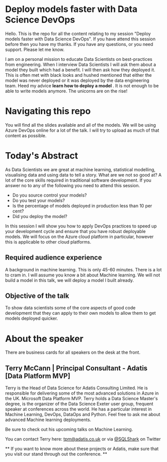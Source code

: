 # Deploy models faster with Data Science DevOps
Hello. This is the repo for all the content relating to my session "Deploy models faster with Data Science DevOps". If you have attend this session before then you have my thanks. If you have any questions, or you need support. Please let me know.  

I am on a personal mission to educate Data Scientists on best-practices from engineering. When I interview Data Scientists I will ask them about a model they built which had a benefit. I will then ask how they deployed it. This is often met with black looks and hushed mentioned that either the model was never deployed or it was deployed by the data engineering team. Heed my advice <b> learn how to deploy a model </b>. It is not enough to be able to write models anymore. The unicorns are on the rise! 

# Navigating this repo
You will find all the slides available and all of the models. We will be using Azure DevOps online for a lot of the talk. I will try to upload as much of that content as possible. 

# Today's Abstract
As Data Scientists we are great at machine learning, statistical modelling, visualising data and using data to tell a story. What are we not so good at? A lot of the core skills required in traditional software development. If you answer no to any of the following you need to attend this session. 
- Do you source control your models? 
- Do you test your models? 
- Is the percentage of models deployed in production less than 10 per cent? 
- Did you deploy the model?

In this session I will show you how to apply DevOps practices to speed up your development cycle and ensure that you have robust deployable models. We will focus on the Azure cloud platform in particular, however this is applicable to other cloud platforms. 

## Required audience experience
A background in machine learning. This is only 45-60 minutes. There is a lot to cram in. I will assume you know a bit about Machine learning. We will not build a model in this talk, we will deploy a model I built already. 

## Objective of the talk
To show data scientists some of the core aspects of good code development that they can apply to their own models to allow them to get models deployed quicker.
 
# About the speaker
There are business cards for all speakers on the desk at the front. 

## Terry McCann | Principal Consultant - Adatis [Data Platform MVP]
Terry is the Head of Data Science for Adatis Consulting Limited. He is responsible for delivering some of the most advanced solutions in Azure in the UK. Microsoft Data Platform MVP. Terry holds a Data Science Master's degree, is the organizer of the Data Science Exeter user group, frequent speaker at conferences across the world. He has a particular interest in Machine Learning, DevOps, DataOps and Python. Feel free to ask me about advanced Machine learning deployments. 

Be sure to check out his upcoming talks on Machine Learning. 

You can contact Terry here: tpm@adatis.co.uk or via [@SQLShark](https://twitter.com/SQLShark) on Twitter

** If you want to know more about these projects or Adatis, make sure that you visit our stand through out the conference. **
